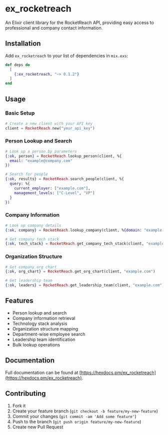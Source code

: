 # ex_rocketreach

An Elixir client library for the RocketReach API, providing easy access to professional and company contact information.

## Installation

Add `ex_rocketreach` to your list of dependencies in `mix.exs`:

```elixir
def deps do
  [
    {:ex_rocketreach, "~> 0.1.2"}
  ]
end
```

## Usage

### Basic Setup

```elixir
# Create a new client with your API key
client = RocketReach.new("your_api_key")
```

### Person Lookup and Search

```elixir
# Look up a person by parameters
{:ok, person} = RocketReach.lookup_person(client, %{
  email: "example@company.com"
})

# Search for people
{:ok, results} = RocketReach.search_people(client, %{
  query: %{
    current_employer: ["example.com"],
    management_levels: ["C-Level", "VP"]
  }
})
```

### Company Information

```elixir
# Look up company details
{:ok, company} = RocketReach.lookup_company(client, %{domain: "example.com"})

# Get company tech stack
{:ok, tech_stack} = RocketReach.get_company_tech_stack(client, "example.com")
```

### Organization Structure

```elixir
# Get company org chart
{:ok, org_chart} = RocketReach.get_org_chart(client, "example.com")

# Get leadership team
{:ok, leaders} = RocketReach.get_leadership_team(client, "example.com")
```

## Features

- Person lookup and search
- Company information retrieval
- Technology stack analysis
- Organization structure mapping
- Department-wise employee search
- Leadership team identification
- Bulk lookup operations

## Documentation

Full documentation can be found at [https://hexdocs.pm/ex_rocketreach](https://hexdocs.pm/ex_rocketreach).

## Contributing

1. Fork it
2. Create your feature branch (`git checkout -b feature/my-new-feature`)
3. Commit your changes (`git commit -am 'Add some feature'`)
4. Push to the branch (`git push origin feature/my-new-feature`)
5. Create new Pull Request

